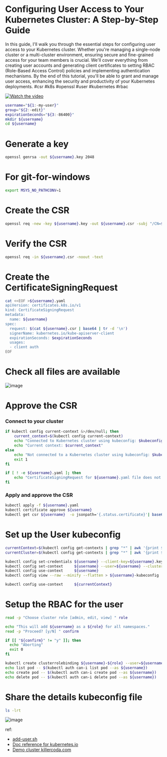 # Configuring User Access to Your Kubernetes Cluster: A Step-by-Step Guide

In this guide, I'll walk you through the essential steps for configuring user access to your Kubernetes cluster. Whether you're managing a single-node cluster or a multi-cluster environment, ensuring secure and fine-grained access for your team members is crucial. We'll cover everything from creating user accounts and generating client certificates to setting RBAC (Role-Based Access Control) policies and implementing authentication mechanisms. By the end of this tutorial, you'll be able to grant and manage user access, enhancing the security and productivity of your Kubernetes deployments.
#csr #k8s #openssl #user #kubernetes #rbac

[![Watch the video](https://github.com/naren4b/nks/assets/3488520/80a608b7-0c85-4a24-b6ac-97fca764b354)](https://youtu.be/0wxgmuGu0hk)

```bash
username="${1:-my-user}"
group="${2:-edit}"
expirationSeconds="${3:-86400}"
mkdir ${username}
cd ${username}

```

# Generate a key

```bash
openssl genrsa -out ${username}.key 2048
```

# For git-for-windows

```bash
export MSYS_NO_PATHCONV=1
```

# Create the CSR

```bash
openssl req -new -key ${username}.key -out ${username}.csr -subj "/CN=${username}/O=${group}"
```

# Verify the CSR

```bash
openssl req -in ${username}.csr -noout -text
```

# Create the CertificateSigningRequest

```bash
cat <<EOF >${username}.yaml
apiVersion: certificates.k8s.io/v1
kind: CertificateSigningRequest
metadata:
  name: ${username}
spec:
  request: $(cat ${username}.csr | base64 | tr -d '\n')
  signerName: kubernetes.io/kube-apiserver-client
  expirationSeconds: $expirationSeconds
  usages:
  - client auth
EOF
```

# Check all files are available

![image](https://github.com/naren4b/nks/assets/3488520/189fc3e4-76a3-413f-85ec-9076e8a56833)

# Approve the CSR

### Connect to your cluster

```bash
if kubectl config current-context &>/dev/null; then
    current_context=$(kubectl config current-context)
    echo "Connected to Kubernetes cluster using kubeconfig: $kubeconfig_path"
    echo "Current context: $current_context"
else
    echo "Not connected to a Kubernetes cluster using kubeconfig: $kubeconfig_path"
    exit 1
fi

if [ ! -e ${username}.yaml ]; then
    echo "CertificateSigningRequest for ${username}.yaml file does not exist."
fi
```

### Apply and approve the CSR

```bash
kubectl apply -f ${username}.yaml
kubectl certificate approve ${username}
kubectl get csr ${username}  -o jsonpath='{.status.certificate}'| base64 -d > ${username}.crt
```

# Set up the User kubeconfig

```bash
currentContext=$(kubectl config get-contexts | grep "*" | awk '{print $2}')
currentCluster=$(kubectl config get-contexts | grep "*" | awk '{print $3}')

kubectl config set-credentials ${username} --client-key=${username}.key --client-certificate=${username}.crt --embed-certs=true
kubectl config set-context     ${username} --user=${username} --cluster=${currentCluster}
kubectl config use-context     ${username}
kubectl config view --raw --minify --flatten > ${username}-kubeconfig

kubectl config use-context     ${currentContext}
```

# Setup the RBAC for the user

```bash
read -p "Choose cluster role [admin, edit, view] " role

echo "This will add ${username} as a ${role} for all namespaces."
read -p "Proceed? [y/N] " confirm

if [[ "${confirm}" != "y" ]]; then
  echo "Aborting"
  exit 0
fi

kubectl create clusterrolebinding ${username}-${role} --user=${username} --clusterrole=${role}
echo list pod -- $(kubectl auth can-i list pod --as ${username})
echo create pod -- $(kubectl auth can-i create pod --as ${username})
echo delete pod -- $(kubectl auth can-i delete pod --as ${username})
```

# Share the details kubeconfig file

```bash
ls -lrt
```

![image](https://github.com/naren4b/nks/assets/3488520/dde1b35c-c89f-403a-810b-9543a8189dca)

ref:

- [add-user.sh](https://gist.github.com/naren4b/3df4834e31ae6ad9fb1ce7f65915d12d#file-add-user-sh)
- [Doc reference for kubernetes.io](https://kubernetes.io/docs/reference/access-authn-authz/certificate-signing-requests/#approval-rejection-api-client)
- [Demo cluster killercoda.com](https://killercoda.com/playgrounds/scenario/kubernetes)
